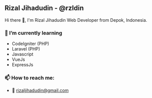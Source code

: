 
## Rizal Jihadudin - @rzldin

Hi there 👋, I'm Rizal Jihadudin Web Developer from Depok, Indonesia.

### 🌱 I’m currently learning

- CodeIgniter (PHP)
- Laravel (PHP)
- Javascript
- VueJs
- ExpressJs

### 📫 How to reach me:

- 📧 rizaljihadudin@gmail.com

<!--
**rzldin/rzldin** is a ✨ _special_ ✨ repository because its `README.md` (this file) appears on your GitHub profile.

Here are some ideas to get you started:

- 🔭 I’m currently working on ...
- 🌱 I’m currently learning ...
- 👯 I’m looking to collaborate on ...
- 🤔 I’m looking for help with ...
- 💬 Ask me about ...
- 📫 How to reach me: ...
- 😄 Pronouns: ...
- ⚡ Fun fact: ...
-->
